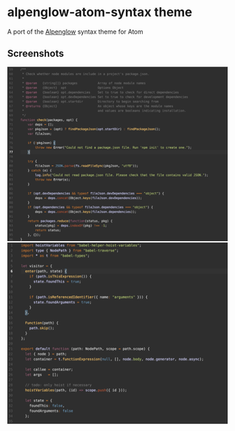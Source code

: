 # alpenglow-atom-syntax theme

A port of the [Alpenglow](https://github.com/AlpenglowTheme/alpenglow-theme) syntax theme for Atom

## Screenshots

![](https://raw.githubusercontent.com/AlpenglowTheme/alpenglow-atom-syntax/master/screenshots/alpenglow-atom-screenshot1.png)
![](https://raw.githubusercontent.com/AlpenglowTheme/alpenglow-atom-syntax/master/screenshots/alpenglow-atom-screenshot2.png)
